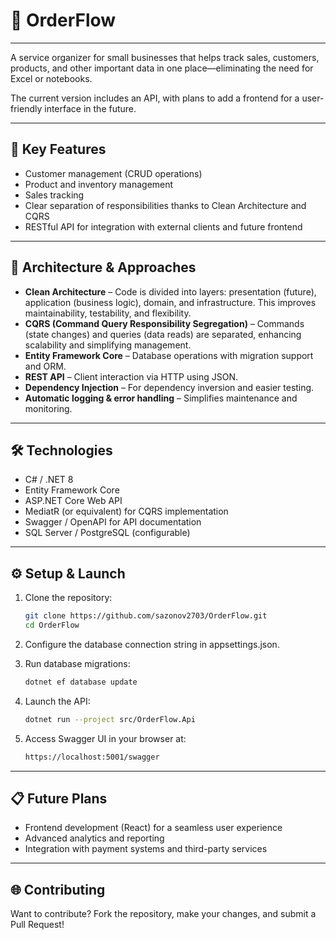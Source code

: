 # 🚀 OrderFlow  

---  

A service organizer for small businesses that helps track sales, customers, products, and other important data in one place—eliminating the need for Excel or notebooks.  

The current version includes an API, with plans to add a frontend for a user-friendly interface in the future.  

---  

## 🧩 Key Features  

- Customer management (CRUD operations)  
- Product and inventory management  
- Sales tracking  
- Clear separation of responsibilities thanks to Clean Architecture and CQRS  
- RESTful API for integration with external clients and future frontend  

---  

## 🧱 Architecture & Approaches  

- **Clean Architecture** – Code is divided into layers: presentation (future), application (business logic), domain, and infrastructure. This improves maintainability, testability, and flexibility.  
- **CQRS (Command Query Responsibility Segregation)** – Commands (state changes) and queries (data reads) are separated, enhancing scalability and simplifying management.  
- **Entity Framework Core** – Database operations with migration support and ORM.  
- **REST API** – Client interaction via HTTP using JSON.  
- **Dependency Injection** – For dependency inversion and easier testing.  
- **Automatic logging & error handling** – Simplifies maintenance and monitoring.  

---  

## 🛠 Technologies  

- C# / .NET 8  
- Entity Framework Core  
- ASP.NET Core Web API  
- MediatR (or equivalent) for CQRS implementation  
- Swagger / OpenAPI for API documentation  
- SQL Server / PostgreSQL (configurable)  

---  

## ⚙ Setup & Launch  

1. Clone the repository:  
   ```bash
   git clone https://github.com/sazonov2703/OrderFlow.git  
   cd OrderFlow
   
2. Configure the database connection string in appsettings.json.
   
3. Run database migrations:
   ```bash
   dotnet ef database update

4. Launch the API:
   ```bash
   dotnet run --project src/OrderFlow.Api

5. Access Swagger UI in your browser at:
   ```bash
   https://localhost:5001/swagger

---

## 📋 Future Plans
- Frontend development (React) for a seamless user experience
- Advanced analytics and reporting
- Integration with payment systems and third-party services

---

## 🌐 Contributing

Want to contribute? Fork the repository, make your changes, and submit a Pull Request!
